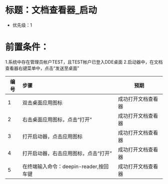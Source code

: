 # 标题：文档查看器_启动 
* 优先级：1
# 前置条件：
1.系统中存在管理员帐户TEST，且TEST帐户已登入DDE桌面
2.启动器中，在文档查看器右键菜单中，点击“发送至桌面”

| 编号 | 步骤                                         | 预期                 |
| ---- | :------------------------------------------- | -------------------- |
| 1    | 双击桌面应用图标                               | 成功打开文档查看器  |
| 2    | 右击桌面应用图标，点击“打开”                    | 成功打开文档查看器  |
| 3    | 打开启动器，点击应用图标                    | 成功打开文档查看器  |
| 4    | 打开启动器，右击应用图标，点击“打开”                   | 成功打开文档查看器  |
| 5    | 在终端输入命令：deepin-reader,按回车键                   | 成功打开文档查看器  |
